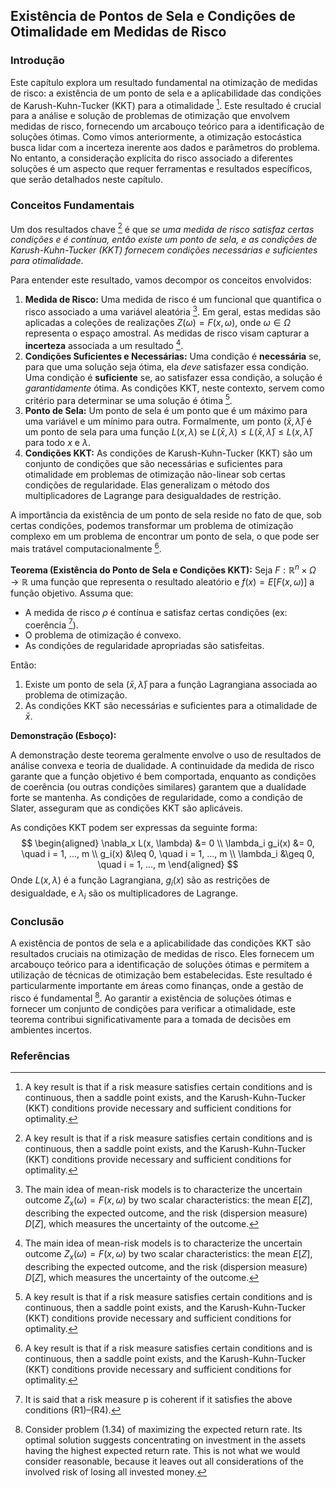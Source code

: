 ## Existência de Pontos de Sela e Condições de Otimalidade em Medidas de Risco

### Introdução
Este capítulo explora um resultado fundamental na otimização de medidas de risco: a existência de um ponto de sela e a aplicabilidade das condições de Karush-Kuhn-Tucker (KKT) para a otimalidade [^0]. Este resultado é crucial para a análise e solução de problemas de otimização que envolvem medidas de risco, fornecendo um arcabouço teórico para a identificação de soluções ótimas. Como vimos anteriormente, a otimização estocástica busca lidar com a incerteza inerente aos dados e parâmetros do problema. No entanto, a consideração explícita do risco associado a diferentes soluções é um aspecto que requer ferramentas e resultados específicos, que serão detalhados neste capítulo.

### Conceitos Fundamentais

Um dos resultados chave [^0] é que *se uma medida de risco satisfaz certas condições e é contínua, então existe um ponto de sela, e as condições de Karush-Kuhn-Tucker (KKT) fornecem condições necessárias e suficientes para otimalidade*.

Para entender este resultado, vamos decompor os conceitos envolvidos:

1.  **Medida de Risco:** Uma medida de risco é um funcional que quantifica o risco associado a uma variável aleatória [^2]. Em geral, estas medidas são aplicadas a coleções de realizações $Z(\omega) = F(x, \omega)$, onde $\omega \in \Omega$ representa o espaço amostral. As medidas de risco visam capturar a **incerteza** associada a um resultado [^2].
2.  **Condições Suficientes e Necessárias:** Uma condição é **necessária** se, para que uma solução seja ótima, ela *deve* satisfazer essa condição. Uma condição é **suficiente** se, ao satisfazer essa condição, a solução é *garantidamente* ótima. As condições KKT, neste contexto, servem como critério para determinar se uma solução é ótima [^0].
3. **Ponto de Sela:** Um ponto de sela é um ponto que é um máximo para uma variável e um mínimo para outra. Formalmente, um ponto $(\bar{x}, \bar{\lambda})$ é um ponto de sela para uma função $L(x, \lambda)$ se $L(\bar{x}, \lambda) \leq L(\bar{x}, \bar{\lambda}) \leq L(x, \bar{\lambda})$ para todo $x$ e $\lambda$.
4. **Condições KKT:** As condições de Karush-Kuhn-Tucker (KKT) são um conjunto de condições que são necessárias e suficientes para otimalidade em problemas de otimização não-linear sob certas condições de regularidade. Elas generalizam o método dos multiplicadores de Lagrange para desigualdades de restrição.

A importância da existência de um ponto de sela reside no fato de que, sob certas condições, podemos transformar um problema de otimização complexo em um problema de encontrar um ponto de sela, o que pode ser mais tratável computacionalmente [^0].

**Teorema (Existência do Ponto de Sela e Condições KKT):**
Seja $F: \mathbb{R}^n \times \Omega \rightarrow \mathbb{R}$ uma função que representa o resultado aleatório e $f(x) = E[F(x, \omega)]$ a função objetivo. Assuma que:
*   A medida de risco $\rho$ é contínua e satisfaz certas condições (ex: coerência [^9]).
*   O problema de otimização é convexo.
*   As condições de regularidade apropriadas são satisfeitas.

Então:
1.  Existe um ponto de sela $(\bar{x}, \bar{\lambda})$ para a função Lagrangiana associada ao problema de otimização.
2.  As condições KKT são necessárias e suficientes para a otimalidade de $\bar{x}$.

**Demonstração (Esboço):**

A demonstração deste teorema geralmente envolve o uso de resultados de análise convexa e teoria de dualidade. A continuidade da medida de risco garante que a função objetivo é bem comportada, enquanto as condições de coerência (ou outras condições similares) garantem que a dualidade forte se mantenha. As condições de regularidade, como a condição de Slater, asseguram que as condições KKT são aplicáveis.

As condições KKT podem ser expressas da seguinte forma:
$$
\begin{aligned}
\nabla_x L(x, \lambda) &= 0 \\
\lambda_i g_i(x) &= 0, \quad i = 1, ..., m \\
g_i(x) &\leq 0, \quad i = 1, ..., m \\
\lambda_i &\geq 0, \quad i = 1, ..., m
\end{aligned}
$$
Onde $L(x, \lambda)$ é a função Lagrangiana, $g_i(x)$ são as restrições de desigualdade, e $\lambda_i$ são os multiplicadores de Lagrange.

### Conclusão

A existência de pontos de sela e a aplicabilidade das condições KKT são resultados cruciais na otimização de medidas de risco. Eles fornecem um arcabouço teórico para a identificação de soluções ótimas e permitem a utilização de técnicas de otimização bem estabelecidas. Este resultado é particularmente importante em áreas como finanças, onde a gestão de risco é fundamental [^1]. Ao garantir a existência de soluções ótimas e fornecer um conjunto de condições para verificar a otimalidade, este teorema contribui significativamente para a tomada de decisões em ambientes incertos.

### Referências
[^0]: A key result is that if a risk measure satisfies certain conditions and is continuous, then a saddle point exists, and the Karush-Kuhn-Tucker (KKT) conditions provide necessary and sufficient conditions for optimality.
[^1]: Consider problem (1.34) of maximizing the expected return rate. Its optimal solution suggests concentrating on investment in the assets having the highest expected return rate. This is not what we would consider reasonable, because it leaves out all considerations of the involved risk of losing all invested money.
[^2]: The main idea of mean-risk models is to characterize the uncertain outcome $Z_x (\omega) = F(x, \omega)$ by two scalar characteristics: the mean $E[Z]$, describing the expected outcome, and the risk (dispersion measure) $D[Z]$, which measures the uncertainty of the outcome.
[^9]: It is said that a risk measure p is coherent if it satisfies the above conditions (R1)–(R4).
<!-- END -->